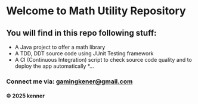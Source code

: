 # Welcome to Math Utility Repository

## You will find in this repo following stuff:
* A Java project to offer a math library
* A TDD, DDT source code using JUnit Testing
framework
* A CI (Continuous Integration) script to check source code quality and to deploy the app automatically
*...

### Connect me via: gamingkener@gmail.com

#### &#169; 2025 kenner 